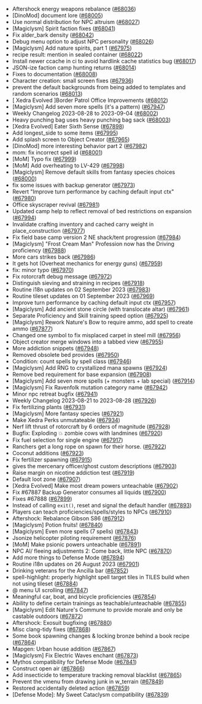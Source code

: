 * Aftershock energy weapons rebalance ([#68036](https://github.com/CleverRaven/Cataclysm-DDA/pull/68036))
* [DinoMod] document lore ([#68005](https://github.com/CleverRaven/Cataclysm-DDA/pull/68005))
* Use normal distribution for NPC altruism ([#68027](https://github.com/CleverRaven/Cataclysm-DDA/pull/68027))
* [Magiclysm] Spirit faction fixes ([#68041](https://github.com/CleverRaven/Cataclysm-DDA/pull/68041))
* Fix alder_bark density ([#68042](https://github.com/CleverRaven/Cataclysm-DDA/pull/68042))
* Debug menu option to adjust NPC personality ([#68026](https://github.com/CleverRaven/Cataclysm-DDA/pull/68026))
* [Magiclysm] Add nature spirits, part 1 ([#67975](https://github.com/CleverRaven/Cataclysm-DDA/pull/67975))
* recipe result: mention in sealed container ([#68022](https://github.com/CleverRaven/Cataclysm-DDA/pull/68022))
* Install newer ccache in ci to avoid hardlink cache statistics bug ([#68017](https://github.com/CleverRaven/Cataclysm-DDA/pull/68017))
* JSON-ize faction camp hunting returns ([#68014](https://github.com/CleverRaven/Cataclysm-DDA/pull/68014))
* Fixes to documentation ([#68008](https://github.com/CleverRaven/Cataclysm-DDA/pull/68008))
* Character creation: small screen fixes ([#67936](https://github.com/CleverRaven/Cataclysm-DDA/pull/67936))
* prevent the default backgrounds from being added to templates and random scenarios ([#68013](https://github.com/CleverRaven/Cataclysm-DDA/pull/68013))
* [ Xedra Evolved ]Border Patrol Office Improvements ([#68012](https://github.com/CleverRaven/Cataclysm-DDA/pull/68012))
* [Magiclysm] Add seven more spells (it's a pattern) ([#67947](https://github.com/CleverRaven/Cataclysm-DDA/pull/67947))
* Weekly Changelog 2023-08-28 to 2023-09-04 ([#68002](https://github.com/CleverRaven/Cataclysm-DDA/pull/68002))
* Heavy punching bag uses heavy punching bag sack ([#68003](https://github.com/CleverRaven/Cataclysm-DDA/pull/68003))
* [Xedra Evolved] Eater Sixth Sense ([#67898](https://github.com/CleverRaven/Cataclysm-DDA/pull/67898))
* Add longest_side to some items ([#67995](https://github.com/CleverRaven/Cataclysm-DDA/pull/67995))
* Add splash screen to Object Creator ([#67965](https://github.com/CleverRaven/Cataclysm-DDA/pull/67965))
* [DinoMod] more interesting behavior part 2 ([#67982](https://github.com/CleverRaven/Cataclysm-DDA/pull/67982))
* mom: fix incorrect spell id ([#68001](https://github.com/CleverRaven/Cataclysm-DDA/pull/68001))
* [MoM] Typo fix ([#67999](https://github.com/CleverRaven/Cataclysm-DDA/pull/67999))
* [MoM] Add overheating to LV-429 ([#67998](https://github.com/CleverRaven/Cataclysm-DDA/pull/67998))
* [Magiclysm] Remove default skills from fantasy species choices ([#68000](https://github.com/CleverRaven/Cataclysm-DDA/pull/68000))
* fix some issues with backup generator ([#67973](https://github.com/CleverRaven/Cataclysm-DDA/pull/67973))
* Revert "Improve turn performance by caching default input ctx" ([#67980](https://github.com/CleverRaven/Cataclysm-DDA/pull/67980))
* Office skyscraper revival ([#67981](https://github.com/CleverRaven/Cataclysm-DDA/pull/67981))
* Updated camp help to reflect removal of bed restrictions on expansion ([#67994](https://github.com/CleverRaven/Cataclysm-DDA/pull/67994))
* Invalidate crafting inventory and cached carry weight in place_construction ([#67977](https://github.com/CleverRaven/Cataclysm-DDA/pull/67977))
* Fix field base camp version 2 NE shack/tent progression ([#67984](https://github.com/CleverRaven/Cataclysm-DDA/pull/67984))
* [Magiclysm] "Frost Cream Man" Profession now has the Driving proficiency ([#67988](https://github.com/CleverRaven/Cataclysm-DDA/pull/67988))
* More cars strikes back ([#67986](https://github.com/CleverRaven/Cataclysm-DDA/pull/67986))
* It gets hot (Overheat mechanics for energy guns) ([#67959](https://github.com/CleverRaven/Cataclysm-DDA/pull/67959))
* fix: minor typo ([#67970](https://github.com/CleverRaven/Cataclysm-DDA/pull/67970))
* Fix rotorcraft debug message ([#67972](https://github.com/CleverRaven/Cataclysm-DDA/pull/67972))
* Distinguish sieving and straining in recipes ([#67918](https://github.com/CleverRaven/Cataclysm-DDA/pull/67918))
* Routine i18n updates on 02 September 2023 ([#67983](https://github.com/CleverRaven/Cataclysm-DDA/pull/67983))
* Routine tileset updates on 01 September 2023 ([#67969](https://github.com/CleverRaven/Cataclysm-DDA/pull/67969))
* Improve turn performance by caching default input ctx ([#67957](https://github.com/CleverRaven/Cataclysm-DDA/pull/67957))
* [Magiclysm] Add ancient stone circle (with translocate altar) ([#67961](https://github.com/CleverRaven/Cataclysm-DDA/pull/67961))
* Separate Proficiency and Skill training speed option ([#67925](https://github.com/CleverRaven/Cataclysm-DDA/pull/67925))
* [Magiclysm] Rework Nature's Bow to require ammo, add spell to create ammo ([#67877](https://github.com/CleverRaven/Cataclysm-DDA/pull/67877))
* Changed one symbol to fix misplaced carpet in steel mill ([#67956](https://github.com/CleverRaven/Cataclysm-DDA/pull/67956))
* Object creator merge windows into a tabbed view ([#67955](https://github.com/CleverRaven/Cataclysm-DDA/pull/67955))
* More addiction snippets ([#67948](https://github.com/CleverRaven/Cataclysm-DDA/pull/67948))
* Removed obsolete bed provides ([#67950](https://github.com/CleverRaven/Cataclysm-DDA/pull/67950))
* Condition: count spells by spell class ([#67946](https://github.com/CleverRaven/Cataclysm-DDA/pull/67946))
* [Magiclysm] Add RNG to crystallized mana spawns ([#67924](https://github.com/CleverRaven/Cataclysm-DDA/pull/67924))
* Remove bed requirement for base expansion ([#67908](https://github.com/CleverRaven/Cataclysm-DDA/pull/67908))
* [Magiclysm] Add seven more spells (+ monsters + lab special) ([#67914](https://github.com/CleverRaven/Cataclysm-DDA/pull/67914))
* [Magiclysm] Fix Ravenfolk mutation category name ([#67942](https://github.com/CleverRaven/Cataclysm-DDA/pull/67942))
* Minor npc retreat bugfix ([#67941](https://github.com/CleverRaven/Cataclysm-DDA/pull/67941))
* Weekly Changelog 2023-08-21 to 2023-08-28 ([#67926](https://github.com/CleverRaven/Cataclysm-DDA/pull/67926))
* Fix fertilizing plants ([#67931](https://github.com/CleverRaven/Cataclysm-DDA/pull/67931))
* [Magiclysm] More fantasy species ([#67921](https://github.com/CleverRaven/Cataclysm-DDA/pull/67921))
* Make Xedra Perks unmutateable ([#67934](https://github.com/CleverRaven/Cataclysm-DDA/pull/67934))
* Nerf lift thrust of rotorcraft by 6 orders of magnitude ([#67928](https://github.com/CleverRaven/Cataclysm-DDA/pull/67928))
* Bugfix: Exploding 💥 zombie cows with landmines ([#67920](https://github.com/CleverRaven/Cataclysm-DDA/pull/67920))
* Fix fuel selection for single engine ([#67917](https://github.com/CleverRaven/Cataclysm-DDA/pull/67917))
* Ranchers get a long rope on spawn for their horse. ([#67922](https://github.com/CleverRaven/Cataclysm-DDA/pull/67922))
* Coconut additions ([#67923](https://github.com/CleverRaven/Cataclysm-DDA/pull/67923))
* Fix fertilizer spawning ([#67915](https://github.com/CleverRaven/Cataclysm-DDA/pull/67915))
* gives the mercenary officer/ghost custom descriptions ([#67903](https://github.com/CleverRaven/Cataclysm-DDA/pull/67903))
* Raise margin on nicotine addiction test ([#67919](https://github.com/CleverRaven/Cataclysm-DDA/pull/67919))
* Default loot zone ([#67907](https://github.com/CleverRaven/Cataclysm-DDA/pull/67907))
* [Xedra Evolved] Make most dream powers unteachable ([#67902](https://github.com/CleverRaven/Cataclysm-DDA/pull/67902))
* Fix #67887   Backup Generator consumes all liquids ([#67900](https://github.com/CleverRaven/Cataclysm-DDA/pull/67900))
* Fixes #67888 ([#67899](https://github.com/CleverRaven/Cataclysm-DDA/pull/67899))
* Instead of calling `exit()`, reset and signal the default handler ([#67893](https://github.com/CleverRaven/Cataclysm-DDA/pull/67893))
* Players can teach proficiencies/spells/styles to NPCs ([#67910](https://github.com/CleverRaven/Cataclysm-DDA/pull/67910))
* Aftershock: Rebalance Gibson  S86 ([#67912](https://github.com/CleverRaven/Cataclysm-DDA/pull/67912))
* [Magiclysm] Potion fruits! ([#67840](https://github.com/CleverRaven/Cataclysm-DDA/pull/67840))
* [Magiclysm] Even more spells (7 spells) ([#67843](https://github.com/CleverRaven/Cataclysm-DDA/pull/67843))
* Jsonize helicopter piloting requirement ([#67876](https://github.com/CleverRaven/Cataclysm-DDA/pull/67876))
* [MoM] Make psionic powers unteachable ([#67891](https://github.com/CleverRaven/Cataclysm-DDA/pull/67891))
* NPC AI/ fleeing adjustments 2: Come back, little NPC ([#67870](https://github.com/CleverRaven/Cataclysm-DDA/pull/67870))
* Add more things to Defense Mode ([#67894](https://github.com/CleverRaven/Cataclysm-DDA/pull/67894))
* Routine i18n updates on 26 August 2023 ([#67901](https://github.com/CleverRaven/Cataclysm-DDA/pull/67901))
* Drinking veterans for the Ancilla bar ([#67852](https://github.com/CleverRaven/Cataclysm-DDA/pull/67852))
* spell-highlight: properly highlight spell target tiles in TILES build when not using tileset ([#67884](https://github.com/CleverRaven/Cataclysm-DDA/pull/67884))
* @ menu UI scrolling ([#67847](https://github.com/CleverRaven/Cataclysm-DDA/pull/67847))
* Meaningful car, boat, and bicycle proficiencies ([#67854](https://github.com/CleverRaven/Cataclysm-DDA/pull/67854))
* Ability to define certain trainings as teachable/unteachable ([#67855](https://github.com/CleverRaven/Cataclysm-DDA/pull/67855))
* [Magiclysm] Edit Nature's Commune to provide morale and only be castable outdoors ([#67872](https://github.com/CleverRaven/Cataclysm-DDA/pull/67872))
* Aftershock: Exosuit bugfixing ([#67880](https://github.com/CleverRaven/Cataclysm-DDA/pull/67880))
* Misc clang-tidy fixes ([#67868](https://github.com/CleverRaven/Cataclysm-DDA/pull/67868))
* Some book spawning changes & locking bronze behind a book recipe ([#67864](https://github.com/CleverRaven/Cataclysm-DDA/pull/67864))
* Mapgen: Urban house addition ([#67867](https://github.com/CleverRaven/Cataclysm-DDA/pull/67867))
* [Magiclysm] Fix Electric Waves enchant ([#67873](https://github.com/CleverRaven/Cataclysm-DDA/pull/67873))
* Mythos compatibility for Defense Mode ([#67841](https://github.com/CleverRaven/Cataclysm-DDA/pull/67841))
* Construct open air ([#67866](https://github.com/CleverRaven/Cataclysm-DDA/pull/67866))
* Add insecticide to temperature tracking removal blacklist ([#67865](https://github.com/CleverRaven/Cataclysm-DDA/pull/67865))
* Prevent the vmenu from drawing junk in w_terrain ([#67849](https://github.com/CleverRaven/Cataclysm-DDA/pull/67849))
* Restored accidentally deleted action ([#67859](https://github.com/CleverRaven/Cataclysm-DDA/pull/67859))
* [Defense Mode]: My Sweet Cataclysm compatibility ([#67839](https://github.com/CleverRaven/Cataclysm-DDA/pull/67839))
